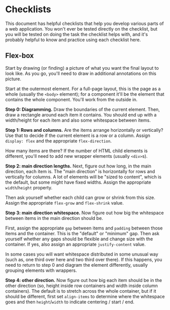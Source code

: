 Checklists
==========

This document has helpful checklists that help you develop various
parts of a web application. You won't ever be tested directly on the
checklist, but you will be tested on doing the task the checklist
helps with, and it's probably helpful to know and practice using each
checklist here.

Flex-box
--------

Start by drawing (or finding) a picture of what you want the final
layout to look like. As you go, you'll need to draw in additional
annotations on this picture.

Start at the outermost element. For a full-page layout, this is the
page as a whole (usually the `<body>` element); for a component it'll
be the element that contains the whole component. You'll work from the
outside in.

**Step 0: Diagramming.** Draw the boundaries of the current element.
Then, draw a rectangle around each item it contains. You should end up
with a width/height for each item and also some whitespace between
items.

**Step 1: Rows and columns.** Are the items arrange horizontally or
vertically? Use that to decide if the current element is a row or a
column. Assign `display: flex` and the appropriate `flex-direction`.

How many items are there? If the number of HTML child elements is
different, you'll need to add new wrapper elements (usually `<div>`s).

**Step 2: main direction lengths.** Next, figure out how long, in the
main direction, each item is. The "main direction" is horizontally for
rows and vertically for columns. A lot of elements will be "sized to
content", which is the default, but some might have fixed widths.
Assign the appropriate `width`/`height` property.

Then ask yourself whether each child can grow or shrink from this
size. Assign the appropriate `flex-grow` and `flex-shrink` value.

**Step 3: main direction whitespace.** Now figure out how big the
whitespace between items in the main direction should be.

First, assign the appropriate `gap` between items and `padding`
between those items and the container. This is the "default" or
"minimum" gap. Then ask yourself whether any gaps should be flexible
and change size with the container. If yes, also assign an appropriate
`justify-content` value.

In some cases you will want whitespace distributed in some unusual way
(such as, one third over here and two third over there). If this
happens, you need to return to step 0 and diagram the element
differently, usually grouping elements with wrappers.

**Step 4: other direction.** Now figure out how big each item should
be in the other direction (so, height inside row containers and width
inside column containers). The default is to stretch across the whole
container, but if it should be different, first set `align-items` to
determine where the whitespace goes and then `height`/`width` to
indicate centering / start / end.
